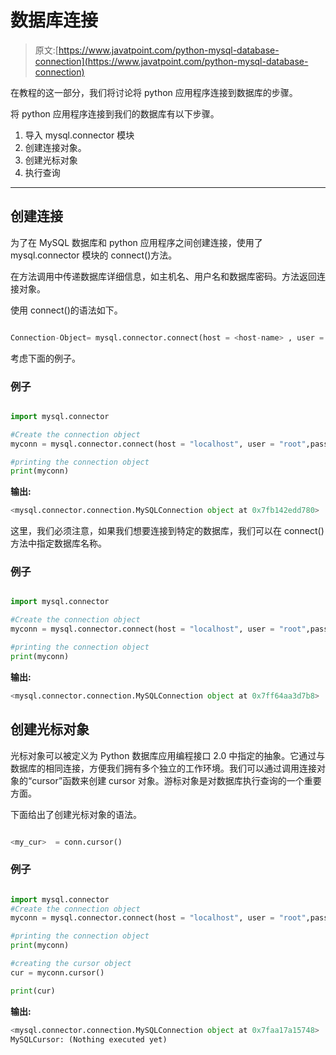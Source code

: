 # 数据库连接

> 原文:[https://www.javatpoint.com/python-mysql-database-connection](https://www.javatpoint.com/python-mysql-database-connection)

在教程的这一部分，我们将讨论将 python 应用程序连接到数据库的步骤。

将 python 应用程序连接到我们的数据库有以下步骤。

1.  导入 mysql.connector 模块
2.  创建连接对象。
3.  创建光标对象
4.  执行查询

* * *

## 创建连接

为了在 MySQL 数据库和 python 应用程序之间创建连接，使用了 mysql.connector 模块的 connect()方法。

在方法调用中传递数据库详细信息，如主机名、用户名和数据库密码。方法返回连接对象。

使用 connect()的语法如下。

```py

Connection-Object= mysql.connector.connect(host = <host-name> , user = <username> , passwd = <password> )

```

考虑下面的例子。

### 例子

```py

import mysql.connector

#Create the connection object 
myconn = mysql.connector.connect(host = "localhost", user = "root",passwd = "google")

#printing the connection object 
print(myconn)

```

**输出:**

```py
<mysql.connector.connection.MySQLConnection object at 0x7fb142edd780> 

```

这里，我们必须注意，如果我们想要连接到特定的数据库，我们可以在 connect()方法中指定数据库名称。

### 例子

```py

import mysql.connector

#Create the connection object 
myconn = mysql.connector.connect(host = "localhost", user = "root",passwd = "google", database = "mydb")

#printing the connection object 
print(myconn) 

```

**输出:**

```py
<mysql.connector.connection.MySQLConnection object at 0x7ff64aa3d7b8> 

```

## 创建光标对象

光标对象可以被定义为 Python 数据库应用编程接口 2.0 中指定的抽象。它通过与数据库的相同连接，方便我们拥有多个独立的工作环境。我们可以通过调用连接对象的“cursor”函数来创建 cursor 对象。游标对象是对数据库执行查询的一个重要方面。

下面给出了创建光标对象的语法。

```py

<my_cur>  = conn.cursor()

```

### 例子

```py

import mysql.connector
#Create the connection object 
myconn = mysql.connector.connect(host = "localhost", user = "root",passwd = "google", database = "mydb")

#printing the connection object 
print(myconn) 

#creating the cursor object
cur = myconn.cursor()

print(cur)

```

**输出:**

```py
<mysql.connector.connection.MySQLConnection object at 0x7faa17a15748> 
MySQLCursor: (Nothing executed yet)

```